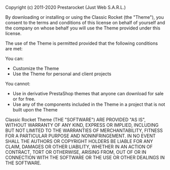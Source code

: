 Copyright (c) 2011-2020 Prestarocket (Just Web S.A.R.L.)

By downloading or installing or using the Classic Rocket (the "Theme"), you consent to the terms and conditions of this license on behalf of yourself and the company on whose behalf you will use the Theme provided under this license.


The use of the Theme is permitted provided that the following conditions are met:

You can:
- Customize the Theme
- Use the Theme for personal and client projects

You cannot:
- Use in derivative PrestaShop themes that anyone can download for sale or for free.
- Use any of the components included in the Theme in a project that is not built upon the Theme

Classic Rocket Theme (THE "SOFTWARE") ARE PROVIDED "AS IS", WITHOUT WARRANTY OF ANY KIND, EXPRESS OR IMPLIED, INCLUDING BUT NOT LIMITED TO THE WARRANTIES OF MERCHANTABILITY, FITNESS FOR A PARTICULAR PURPOSE AND NONINFRINGEMENT. IN NO EVENT SHALL THE AUTHORS OR COPYRIGHT HOLDERS BE LIABLE FOR ANY CLAIM, DAMAGES OR OTHER LIABILITY, WHETHER IN AN ACTION OF CONTRACT, TORT OR OTHERWISE, ARISING FROM, OUT OF OR IN CONNECTION WITH THE SOFTWARE OR THE USE OR OTHER DEALINGS IN THE SOFTWARE.

